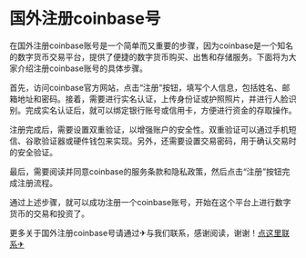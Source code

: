 # 国外注册coinbase号

在国外注册coinbase账号是一个简单而又重要的步骤，因为coinbase是一个知名的数字货币交易平台，提供了便捷的数字货币购买、出售和存储服务。下面将为大家介绍注册coinbase账号的具体步骤。

首先，访问coinbase官方网站，点击“注册”按钮，填写个人信息，包括姓名、邮箱地址和密码。接着，需要进行实名认证，上传身份证或护照照片，并进行人脸识别。完成实名认证后，就可以绑定银行账号或信用卡，方便进行资金的存取操作。

注册完成后，需要设置双重验证，以增强账户的安全性。双重验证可以通过手机短信、谷歌验证器或硬件钱包来实现。另外，还需要设置交易密码，用于确认交易时的安全验证。

最后，需要阅读并同意coinbase的服务条款和隐私政策，然后点击“注册”按钮完成注册流程。

通过上述步骤，就可以成功注册一个coinbase账号，开始在这个平台上进行数字货币的交易和投资了。

更多关于国外注册coinbase号请通过✈与我们联系，感谢阅读，谢谢！[点这里联系✈](https://c.k02.cc)